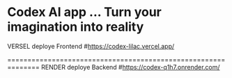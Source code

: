Codex AI app ...
Turn your imagination into reality
====================================================================================

VERSEL deploye Frontend
#https://codex-lilac.vercel.app/

==============================================================
RENDER deploye Backend
#https://codex-q1h7.onrender.com/
